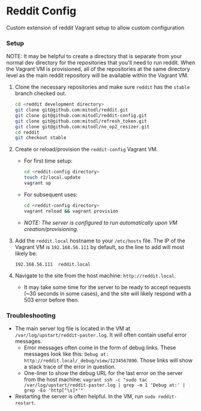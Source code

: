# Reddit Config

Custom extension of reddit Vagrant setup to allow custom configuration


### Setup

NOTE: It may be helpful to create a directory that is separate from your normal dev
    directory for the repositories that you'll need to run reddit. When the Vagrant VM
    is provisioned, all of the repositories at the same directory level as the main
    reddit repository will be available within the Vagrant VM.

1. Clone the necessary repositories and make sure `reddit` has the `stable` branch checked
   out.

    ```bash
    cd <reddit development directory>
    git clone git@github.com:mitodl/reddit.git
    git clone git@github.com:mitodl/reddit-config.git
    git clone git@github.com:mitodl/refresh_token.git
    git clone git@github.com:mitodl/no_op2_resizer.git
    cd reddit
    git checkout stable
    ```
    
1. Create or reload/provision the `reddit-config` Vagrant VM.
   - For first time setup:

        ```bash
        cd <reddit-config directory>
        touch r2/local.update
        vagrant up
        ```
       
   - For subsequent uses:

        ```bash
        cd <reddit-config directory>
        vagrant reload && vagrant provision
        ```
   - _NOTE: The server is configured to run automatically upon VM creation/provisioning._

1. Add the `reddit.local` hostname to your `/etc/hosts` file. The IP of the Vagrant 
   VM is `192.168.56.111` by default, so the line to add will most likely be:
   
   `192.168.56.111  reddit.local`

1. Navigate to the site from the host machine: `http://reddit.local`.
   - It may take some time for the server to be ready to accept requests 
     (~30 seconds in some cases), and the site will likely respond with a 503 
     error before then.

### Troubleshooting

- The main server log file is located in the VM at `/var/log/upstart/reddit-paster.log`. 
  It will often contain useful error messages. 
   - Error messages often come in the form of debug links. These messages look like this:
     `Debug at: http://reddit.local/_debug/view/1234567890`. Those links will show a stack
     trace of the error in question.
   - One-liner to show the debug URL for the last error on the server from the host machine: 
     `vagrant ssh -c "sudo tac /var/log/upstart/reddit-paster.log | grep -m 1 'Debug at:' | grep -Eo 'http[^\s]*'"`
- Restarting the server is often helpful. In the VM, run `sudo reddit-restart`.
